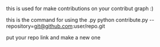 this is used for  make contributions on your contribut graph :)


this is the command for using the .py 
python contribute.py --repository=git@github.com:user/repo.git

put your repo link and make a new one 
